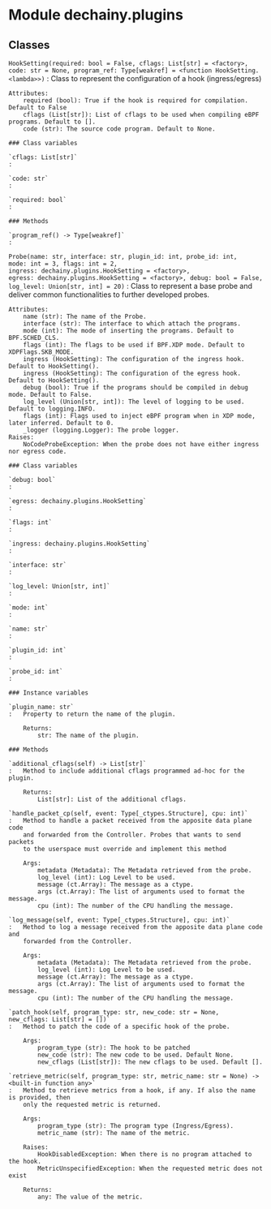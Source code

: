 Module dechainy.plugins
=======================

Classes
-------

`HookSetting(required: bool = False, cflags: List[str] = <factory>, code: str = None, program_ref: Type[weakref] = <function HookSetting.<lambda>>)`
:   Class to represent the configuration of a hook (ingress/egress)
    
    Attributes:
        required (bool): True if the hook is required for compilation. Default to False
        cflags (List[str]): List of cflags to be used when compiling eBPF programs. Default to [].
        code (str): The source code program. Default to None.

    ### Class variables

    `cflags: List[str]`
    :

    `code: str`
    :

    `required: bool`
    :

    ### Methods

    `program_ref() ‑> Type[weakref]`
    :

`Probe(name: str, interface: str, plugin_id: int, probe_id: int, mode: int = 3, flags: int = 2, ingress: dechainy.plugins.HookSetting = <factory>, egress: dechainy.plugins.HookSetting = <factory>, debug: bool = False, log_level: Union[str, int] = 20)`
:   Class to represent a base probe and deliver common functionalities to
    further developed probes.
    
    Attributes:
        name (str): The name of the Probe.
        interface (str): The interface to which attach the programs.
        mode (int): The mode of inserting the programs. Default to BPF.SCHED_CLS.
        flags (int): The flags to be used if BPF.XDP mode. Default to XDPFlags.SKB_MODE.
        ingress (HookSetting): The configuration of the ingress hook. Default to HookSetting().
        ingress (HookSetting): The configuration of the egress hook. Default to HookSetting().
        debug (bool): True if the programs should be compiled in debug mode. Default to False.
        log_level (Union[str, int]): The level of logging to be used. Default to logging.INFO.
        flags (int): Flags used to inject eBPF program when in XDP mode, later inferred. Default to 0.
        _logger (logging.Logger): The probe logger.
    Raises:
        NoCodeProbeException: When the probe does not have either ingress nor egress code.

    ### Class variables

    `debug: bool`
    :

    `egress: dechainy.plugins.HookSetting`
    :

    `flags: int`
    :

    `ingress: dechainy.plugins.HookSetting`
    :

    `interface: str`
    :

    `log_level: Union[str, int]`
    :

    `mode: int`
    :

    `name: str`
    :

    `plugin_id: int`
    :

    `probe_id: int`
    :

    ### Instance variables

    `plugin_name: str`
    :   Property to return the name of the plugin.
        
        Returns:
            str: The name of the plugin.

    ### Methods

    `additional_cflags(self) ‑> List[str]`
    :   Method to include additional cflags programmed ad-hoc for the plugin.
        
        Returns:
            List[str]: List of the additional cflags.

    `handle_packet_cp(self, event: Type[_ctypes.Structure], cpu: int)`
    :   Method to handle a packet received from the apposite data plane code
        and forwarded from the Controller. Probes that wants to send packets
        to the userspace must override and implement this method
        
        Args:
            metadata (Metadata): The Metadata retrieved from the probe.
            log_level (int): Log Level to be used.
            message (ct.Array): The message as a ctype.
            args (ct.Array): The list of arguments used to format the message.
            cpu (int): The number of the CPU handling the message.

    `log_message(self, event: Type[_ctypes.Structure], cpu: int)`
    :   Method to log a message received from the apposite data plane code and
        forwarded from the Controller.
        
        Args:
            metadata (Metadata): The Metadata retrieved from the probe.
            log_level (int): Log Level to be used.
            message (ct.Array): The message as a ctype.
            args (ct.Array): The list of arguments used to format the message.
            cpu (int): The number of the CPU handling the message.

    `patch_hook(self, program_type: str, new_code: str = None, new_cflags: List[str] = [])`
    :   Method to patch the code of a specific hook of the probe.
        
        Args:
            program_type (str): The hook to be patched
            new_code (str): The new code to be used. Default None.
            new_cflags (List[str]): The new cflags to be used. Default [].

    `retrieve_metric(self, program_type: str, metric_name: str = None) ‑> <built-in function any>`
    :   Method to retrieve metrics from a hook, if any. If also the name is provided, then
        only the requested metric is returned.
        
        Args:
            program_type (str): The program type (Ingress/Egress).
            metric_name (str): The name of the metric.
        
        Raises:
            HookDisabledException: When there is no program attached to the hook.
            MetricUnspecifiedException: When the requested metric does not exist
        
        Returns:
            any: The value of the metric.
